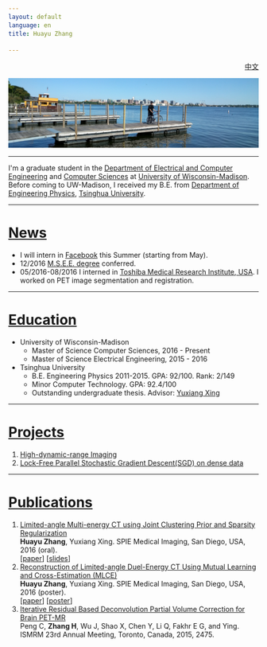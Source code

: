 ```yaml
---
layout: default
language: en
title: Huayu Zhang

---
```

<div style="text-align: right"> <a href="index-zh.html">中文 </a></div>

![](photos/IMG_20160918_104348.jpg)

---
I'm a graduate student in the [Department of Electrical and Computer Engineering](http://www.engr.wisc.edu/ece.html) and [Computer Sciences](https://www.cs.wisc.edu/) at [University of Wisconsin-Madison](http://www.wisc.edu/). Before coming to UW-Madison, I received my B.E. from [Department of Engineering Physics](http://www.tsinghua.edu.cn/publish/ep/index.html), [Tsinghua University](http://www.tsinghua.edu.cn/publish/newthu/index.html).


- - -
# [News](#news)

* I will intern in [Facebook](https://www.facebook.com) this Summer (starting from May). 
* 12/2016 [M.S.E.E. degree](Diplomas/MSEE_diploma.jpg) conferred. 
* 05/2016-08/2016 I interned in [Toshiba Medical Research Institute, USA](http://www.tmru.com/). I worked on PET image segmentation and registration.

- - -
# [Education](#edu)

- University of Wisconsin-Madison
    - Master of Science Computer Sciences, 2016 - Present
    - Master of Science Electrical Engineering, 2015 - 2016
- Tsinghua University
    - B.E. Engineering Physics 2011-2015. GPA: 92/100. Rank: 2/149
    - Minor Computer Technology. GPA: 92.4/100
    - Outstanding undergraduate thesis. Advisor: [Yuxiang Xing](http://www.tsinghua.edu.cn/publish/epen/1733/2010/20101211172428918347272/20101211172428918347272_.html)

---
# [Projects](#prj)
1. [High-dynamic-range Imaging](https://gug11.github.io/HDR/) <!-- ![](photos/Hall.jpg) -->
1. [Lock-Free Parallel Stochastic Gradient Descent(SGD) on dense data](https://gug11.github.io/parallelSGD/)

---
# [Publications](#pub)
1. [Limited-angle Multi-energy CT using Joint Clustering Prior and Sparsity Regularization](http://dx.doi.org/10.1117/12.2214312) <br />  __Huayu Zhang__, Yuxiang Xing. SPIE Medical Imaging, San Diego, USA, 2016 (oral). <br />\[[paper](papers/CPSR.pdf)\] \[[slides](papers/CPSR_slides.pdf)\]
1. [Reconstruction of Limited-angle Duel-Energy CT Using Mutual Learning and Cross-Estimation (MLCE)](http://dx.doi.org/10.1117/12.2211224) <br /> __Huayu Zhang__, Yuxiang Xing. SPIE Medical Imaging, San Diego, USA, 2016 (poster). <br /> \[[paper](papers/MLCE.pdf)\] \[[poster](papers/MLCE_poster.pdf)\]
1. [Iterative Residual Based Deconvolution Partial Volume Correction for Brain PET-MR](papers/IRD.pdf) <br /> Peng C, __Zhang H__, Wu J, Shao X, Chen Y, Li Q, Fakhr E G, and Ying. ISMRM 23rd Annual Meeting, Toronto, Canada, 2015, 2475.

<!-- ref
Text can be **bold**, _italic_, or ~~strikethrough~~.

[Link to another page](another-page).

There should be whitespace between paragraphs.

There should be whitespace between paragraphs. We recommend including a README, or a file with information about your project.

# [](#header-1)Header 1

This is a normal paragraph following a header. GitHub is a code hosting platform for version control and collaboration. It lets you and others work together on projects from anywhere.

## [](#header-2)Header 2

> This is a blockquote following a header.
>
> When something is important enough, you do it even if the odds are not in your favor.

### [](#header-3)Header 3

```js
// Javascript code with syntax highlighting.
var fun = function lang(l) {
  dateformat.i18n = require('./lang/' + l)
  return true;
}
```

```ruby
# Ruby code with syntax highlighting
GitHubPages::Dependencies.gems.each do |gem, version|
  s.add_dependency(gem, "= #{version}")
end
```

#### [](#header-4)Header 4

*   This is an unordered list following a header.
*   This is an unordered list following a header.
*   This is an unordered list following a header.

##### [](#header-5)Header 5

1.  This is an ordered list following a header.
2.  This is an ordered list following a header.
3.  This is an ordered list following a header.

###### [](#header-6)Header 6

| head1        | head two          | three |
|:-------------|:------------------|:------|
| ok           | good swedish fish | nice  |
| out of stock | good and plenty   | nice  |
| ok           | good `oreos`      | hmm   |
| ok           | good `zoute` drop | yumm  |

### There's a horizontal rule below this.

* * *

### Here is an unordered list:

*   Item foo
*   Item bar
*   Item baz
*   Item zip

### And an ordered list:

1.  Item one
1.  Item two
1.  Item three
1.  Item four

### And a nested list:

- level 1 item
  - level 2 item
  - level 2 item
    - level 3 item
    - level 3 item
- level 1 item
  - level 2 item
  - level 2 item
  - level 2 item
- level 1 item
  - level 2 item
  - level 2 item
- level 1 item

### Small image

![](https://assets-cdn.github.com/images/icons/emoji/octocat.png)

### Large image

![](https://guides.github.com/activities/hello-world/branching.png)


### Definition lists can be used with HTML syntax.

<dl>
<dt>Name</dt>
<dd>Godzilla</dd>
<dt>Born</dt>
<dd>1952</dd>
<dt>Birthplace</dt>
<dd>Japan</dd>
<dt>Color</dt>
<dd>Green</dd>
</dl>

```
Long, single-line code blocks should not wrap. They should horizontally scroll if they are too long. This line should be long enough to demonstrate this.
```

```
The final element.
```
-->
